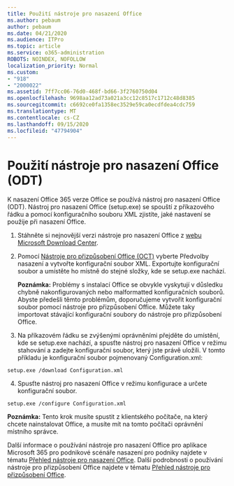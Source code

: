 ```yaml
---
title: Použití nástroje pro nasazení Office
ms.author: pebaum
author: pebaum
ms.date: 04/21/2020
ms.audience: ITPro
ms.topic: article
ms.service: o365-administration
ROBOTS: NOINDEX, NOFOLLOW
localization_priority: Normal
ms.custom:
- "918"
- "2000022"
ms.assetid: 7ff7cc06-76d0-468f-bd66-3f2760750d04
ms.openlocfilehash: 9698aa12ad73a021a3cc12c8517c1712c48d8385
ms.sourcegitcommit: c6692ce0fa1358ec3529e59ca0ecdfdea4cdc759
ms.translationtype: MT
ms.contentlocale: cs-CZ
ms.lasthandoff: 09/15/2020
ms.locfileid: "47794904"
---
```

# <a name="using-the-office-deployment-tool-odt"></a>Použití nástroje pro nasazení Office (ODT)

K nasazení Office 365 verze Office se používá nástroj pro nasazení Office (ODT). Nástroj pro nasazení Office (setup.exe) se spouští z příkazového řádku a pomocí konfiguračního souboru XML zjistíte, jaké nastavení se použije při nasazení Office.
  
1. Stáhněte si nejnovější verzi nástroje pro nasazení Office z [webu Microsoft Download Center](https://go.microsoft.com/fwlink/p/?LinkID=626065).

2. Pomocí [Nástroje pro přizpůsobení Office (OCT)](https://config.office.com) vyberte Předvolby nasazení a vytvořte konfigurační soubor XML. Exportujte konfigurační soubor a umístěte ho místně do stejné složky, kde se setup.exe nachází.

    **Poznámka:** Problémy s instalací Office se obvykle vyskytují v důsledku chybně nakonfigurovaných nebo malformatted konfiguračních souborů. Abyste předešli těmto problémům, doporučujeme vytvořit konfigurační soubor pomocí nástroje pro přizpůsobení Office. Můžete taky importovat stávající konfigurační soubory do nástroje pro přizpůsobení Office.

3. Na příkazovém řádku se zvýšenými oprávněními přejděte do umístění, kde se setup.exe nachází, a spusťte nástroj pro nasazení Office v režimu stahování a zadejte konfigurační soubor, který jste právě uložili. V tomto příkladu je konfigurační soubor pojmenovaný Configuration.xml:

```setup.exe /download Configuration.xml```

4. Spusťte nástroj pro nasazení Office v režimu konfigurace a určete konfigurační soubor.

```setup.exe /configure Configuration.xml```

**Poznámka:** Tento krok musíte spustit z klientského počítače, na který chcete nainstalovat Office, a musíte mít na tomto počítači oprávnění místního správce.

Další informace o používání nástroje pro nasazení Office pro aplikace Microsoft 365 pro podnikové scénáře nasazení pro podniky najdete v tématu [Přehled nástroje pro nasazení Office](https://docs.microsoft.com/deployoffice/overview-office-deployment-tool). Další podrobnosti o používání nástroje pro přizpůsobení Office najdete v tématu [Přehled nástroje pro přizpůsobení Office](https://docs.microsoft.com/DeployOffice/overview-of-the-office-customization-tool-for-click-to-run).
